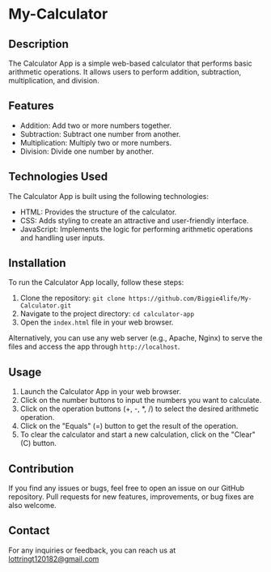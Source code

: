 # My-Calculator

## Description

The Calculator App is a simple web-based calculator that performs basic arithmetic operations. It allows users to perform addition, subtraction, multiplication, and division.

## Features

- Addition: Add two or more numbers together.
- Subtraction: Subtract one number from another.
- Multiplication: Multiply two or more numbers.
- Division: Divide one number by another.

## Technologies Used

The Calculator App is built using the following technologies:

- HTML: Provides the structure of the calculator.
- CSS: Adds styling to create an attractive and user-friendly interface.
- JavaScript: Implements the logic for performing arithmetic operations and handling user inputs.

## Installation

To run the Calculator App locally, follow these steps:

1. Clone the repository: `git clone https://github.com/Biggie4life/My-Calculator.git`
2. Navigate to the project directory: `cd calculator-app`
3. Open the `index.html` file in your web browser.

Alternatively, you can use any web server (e.g., Apache, Nginx) to serve the files and access the app through `http://localhost`.

## Usage

1. Launch the Calculator App in your web browser.
2. Click on the number buttons to input the numbers you want to calculate.
3. Click on the operation buttons (+, -, *, /) to select the desired arithmetic operation.
4. Click on the "Equals" (=) button to get the result of the operation.
5. To clear the calculator and start a new calculation, click on the "Clear" (C) button.

## Contribution

If you find any issues or bugs, feel free to open an issue on our GitHub repository. Pull requests for new features, improvements, or bug fixes are also welcome.

## Contact

For any inquiries or feedback, you can reach us at lottringt120182@gmail.com
